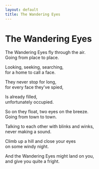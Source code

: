 ```yaml
---
layout: default
title: The Wandering Eyes
---
```


# The Wandering Eyes

The Wandering Eyes fly through the air.  
Going from place to place.

Looking, seeking, searching,  
for a home to call a face.

They never stop for long,  
for every face they've spied,

Is already filled,  
unfortunately occupied.

So on they float, two eyes on the breeze.  
Going from town to town.

Talking to each other with blinks and winks,  
never making a sound.

Climb up a hill and close your eyes  
on some windy night.

And the Wandering Eyes might land on you,  
and give you quite a fright.
